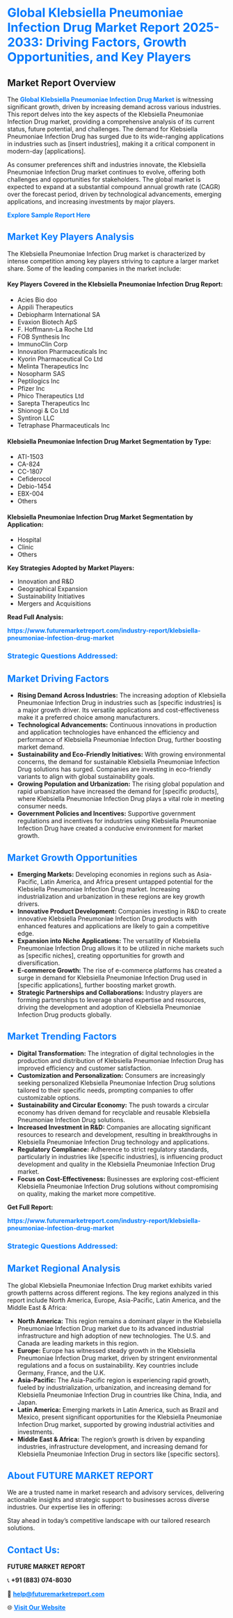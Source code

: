 <h1 style="color: #007BFF;">Global Klebsiella Pneumoniae Infection Drug Market Report 2025-2033: Driving Factors, Growth Opportunities, and Key Players</h1>

<section id="overview">
<h2>Market Report Overview</h2>
<p>The <a href="https://www.futuremarketreport.com/industry-report/klebsiella-pneumoniae-infection-drug-market" style="color: #007BFF; text-decoration: none;"><strong>Global Klebsiella Pneumoniae Infection Drug Market</strong></a> is witnessing significant growth, driven by increasing demand across various industries. This report delves into the key aspects of the Klebsiella Pneumoniae Infection Drug market, providing a comprehensive analysis of its current status, future potential, and challenges. The demand for Klebsiella Pneumoniae Infection Drug has surged due to its wide-ranging applications in industries such as [insert industries], making it a critical component in modern-day [applications].</p>
<p>As consumer preferences shift and industries innovate, the Klebsiella Pneumoniae Infection Drug market continues to evolve, offering both challenges and opportunities for stakeholders. The global market is expected to expand at a substantial compound annual growth rate (CAGR) over the forecast period, driven by technological advancements, emerging applications, and increasing investments by major players.</p>
</section>

<section id="overview">
<p><a href="https://www.futuremarketreport.com/request-sample/reportId=54598" style="color: #007BFF; text-decoration: none;"><strong>Explore Sample Report Here</strong></a></p>
</section>

<section id="key-players">
<h2 style="color: #007BFF;">Market Key Players Analysis</h2>
<p>The Klebsiella Pneumoniae Infection Drug market is characterized by intense competition among key players striving to capture a larger market share. Some of the leading companies in the market include:</p>
<h4>Key Players Covered in the Klebsiella Pneumoniae Infection Drug Report:</h4>
<ul><li>Acies Bio doo</li><li>Appili Therapeutics</li><li>Debiopharm International SA</li><li>Evaxion Biotech ApS</li><li>F. Hoffmann-La Roche Ltd</li><li>FOB Synthesis Inc</li><li>ImmunoClin Corp</li><li>Innovation Pharmaceuticals Inc</li><li>Kyorin Pharmaceutical Co Ltd</li><li>Melinta Therapeutics Inc</li><li>Nosopharm SAS</li><li>Peptilogics Inc</li><li>Pfizer Inc</li><li>Phico Therapeutics Ltd</li><li>Sarepta Therapeutics Inc</li><li>Shionogi &amp; Co Ltd</li><li>Syntiron LLC</li><li>Tetraphase Pharmaceuticals Inc</li></ul>
<h4>Klebsiella Pneumoniae Infection Drug Market Segmentation by Type:</h4>
<ul><li>ATI-1503</li><li>CA-824</li><li>CC-1807</li><li>Cefiderocol</li><li>Debio-1454</li><li>EBX-004</li><li>Others</li></ul>

<h4>Klebsiella Pneumoniae Infection Drug Market Segmentation by Application:</h4>
<ul><li>Hospital</li><li>Clinic</li><li>Others</li></ul>
<p><strong>Key Strategies Adopted by Market Players:</strong></p>
<ul>
<li>Innovation and R&D</li>
<li>Geographical Expansion</li>
<li>Sustainability Initiatives</li>
<li>Mergers and Acquisitions</li>
</ul>
</section>

<section>
<p><strong>Read Full Analysis: </strong></p><a href="https://www.futuremarketreport.com/industry-report/klebsiella-pneumoniae-infection-drug-market" style="color: #007BFF; text-decoration: none;"><strong>https://www.futuremarketreport.com/industry-report/klebsiella-pneumoniae-infection-drug-market</strong></a>
<h3 style="color: #007BFF;">Strategic Questions Addressed:</h3>
</section>

<section id="driving-factors">
<h2 style="color: #007BFF;">Market Driving Factors</h2>
<ul>
<li><strong>Rising Demand Across Industries:</strong> The increasing adoption of Klebsiella Pneumoniae Infection Drug in industries such as [specific industries] is a major growth driver. Its versatile applications and cost-effectiveness make it a preferred choice among manufacturers.</li>
<li><strong>Technological Advancements:</strong> Continuous innovations in production and application technologies have enhanced the efficiency and performance of Klebsiella Pneumoniae Infection Drug, further boosting market demand.</li>
<li><strong>Sustainability and Eco-Friendly Initiatives:</strong> With growing environmental concerns, the demand for sustainable Klebsiella Pneumoniae Infection Drug solutions has surged. Companies are investing in eco-friendly variants to align with global sustainability goals.</li>
<li><strong>Growing Population and Urbanization:</strong> The rising global population and rapid urbanization have increased the demand for [specific products], where Klebsiella Pneumoniae Infection Drug plays a vital role in meeting consumer needs.</li>
<li><strong>Government Policies and Incentives:</strong> Supportive government regulations and incentives for industries using Klebsiella Pneumoniae Infection Drug have created a conducive environment for market growth.</li>
</ul>
</section>

<section id="growth-opportunities">
<h2 style="color: #007BFF;">Market Growth Opportunities</h2>
<ul>
<li><strong>Emerging Markets:</strong> Developing economies in regions such as Asia-Pacific, Latin America, and Africa present untapped potential for the Klebsiella Pneumoniae Infection Drug market. Increasing industrialization and urbanization in these regions are key growth drivers.</li>
<li><strong>Innovative Product Development:</strong> Companies investing in R&D to create innovative Klebsiella Pneumoniae Infection Drug products with enhanced features and applications are likely to gain a competitive edge.</li>
<li><strong>Expansion into Niche Applications:</strong> The versatility of Klebsiella Pneumoniae Infection Drug allows it to be utilized in niche markets such as [specific niches], creating opportunities for growth and diversification.</li>
<li><strong>E-commerce Growth:</strong> The rise of e-commerce platforms has created a surge in demand for Klebsiella Pneumoniae Infection Drug used in [specific applications], further boosting market growth.</li>
<li><strong>Strategic Partnerships and Collaborations:</strong> Industry players are forming partnerships to leverage shared expertise and resources, driving the development and adoption of Klebsiella Pneumoniae Infection Drug products globally.</li>
</ul>
</section>

<section id="trending-factors">
<h2 style="color: #007BFF;">Market Trending Factors</h2>
<ul>
<li><strong>Digital Transformation:</strong> The integration of digital technologies in the production and distribution of Klebsiella Pneumoniae Infection Drug has improved efficiency and customer satisfaction.</li>
<li><strong>Customization and Personalization:</strong> Consumers are increasingly seeking personalized Klebsiella Pneumoniae Infection Drug solutions tailored to their specific needs, prompting companies to offer customizable options.</li>
<li><strong>Sustainability and Circular Economy:</strong> The push towards a circular economy has driven demand for recyclable and reusable Klebsiella Pneumoniae Infection Drug solutions.</li>
<li><strong>Increased Investment in R&D:</strong> Companies are allocating significant resources to research and development, resulting in breakthroughs in Klebsiella Pneumoniae Infection Drug technology and applications.</li>
<li><strong>Regulatory Compliance:</strong> Adherence to strict regulatory standards, particularly in industries like [specific industries], is influencing product development and quality in the Klebsiella Pneumoniae Infection Drug market.</li>
<li><strong>Focus on Cost-Effectiveness:</strong> Businesses are exploring cost-efficient Klebsiella Pneumoniae Infection Drug solutions without compromising on quality, making the market more competitive.</li>
</ul>
</section>

<section>
<p><strong>Get Full Report: </strong></p><a href="https://www.futuremarketreport.com/industry-report/klebsiella-pneumoniae-infection-drug-market" style="color: #007BFF; text-decoration: none;"><strong>https://www.futuremarketreport.com/industry-report/klebsiella-pneumoniae-infection-drug-market</strong></a>
<h3 style="color: #007BFF;">Strategic Questions Addressed:</h3>
</section>


<section id="regional-analysis">
<h2 style="color: #007BFF;">Market Regional Analysis</h2>
<p>The global Klebsiella Pneumoniae Infection Drug market exhibits varied growth patterns across different regions. The key regions analyzed in this report include North America, Europe, Asia-Pacific, Latin America, and the Middle East & Africa:</p>
<ul>
<li><strong>North America:</strong> This region remains a dominant player in the Klebsiella Pneumoniae Infection Drug market due to its advanced industrial infrastructure and high adoption of new technologies. The U.S. and Canada are leading markets in this region.</li>
<li><strong>Europe:</strong> Europe has witnessed steady growth in the Klebsiella Pneumoniae Infection Drug market, driven by stringent environmental regulations and a focus on sustainability. Key countries include Germany, France, and the U.K.</li>
<li><strong>Asia-Pacific:</strong> The Asia-Pacific region is experiencing rapid growth, fueled by industrialization, urbanization, and increasing demand for Klebsiella Pneumoniae Infection Drug in countries like China, India, and Japan.</li>
<li><strong>Latin America:</strong> Emerging markets in Latin America, such as Brazil and Mexico, present significant opportunities for the Klebsiella Pneumoniae Infection Drug market, supported by growing industrial activities and investments.</li>
<li><strong>Middle East & Africa:</strong> The region’s growth is driven by expanding industries, infrastructure development, and increasing demand for Klebsiella Pneumoniae Infection Drug in sectors like [specific sectors].</li>
</ul>
</section>

<footer>
<h2 style="color: #007BFF;">About FUTURE MARKET REPORT</h2>
<p>We are a trusted name in market research and advisory services, delivering actionable insights and strategic support to businesses across diverse industries. Our expertise lies in offering:</p>

<p>Stay ahead in today’s competitive landscape with our tailored research solutions.</p>

<h2 style="color: #007BFF;">Contact Us:</h2>
<p><strong>FUTURE MARKET REPORT</strong></p>
<p>📞 <strong>+91 (883) 074-8030</strong></p>
<p>📧 <strong><a href="mailto:help@futuremarketreport.com" style="color: #007BFF;">help@futuremarketreport.com</a></strong></p>
<p>🌐 <strong><a href="https://www.futuremarketreport.com/" style="color: #007BFF;">Visit Our Website</a></strong></p>
</footer>